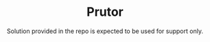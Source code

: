 <h1 align="center"> Prutor </h1>
<p align="center">
Solution provided in the repo is expected to be used for support only.
</p>

